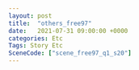 ```yaml
---
layout: post
title:  "others_free97"
date:   2021-07-31 09:00:00 +0000
categories: Etc
Tags: Story Etc
SceneCode: ["scene_free97_q1_s20"]
---
```


